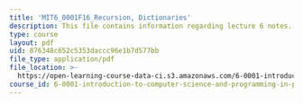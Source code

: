 ```yaml
---
title: 'MIT6_0001F16_Recursion, Dictionaries'
description: This file contains information regarding lecture 6 notes.
type: course
layout: pdf
uid: 876348c652c5353daccc96e1b7d577bb
file_type: application/pdf
file_location: >-
  https://open-learning-course-data-ci.s3.amazonaws.com/6-0001-introduction-to-computer-science-and-programming-in-python-fall-2016/876348c652c5353daccc96e1b7d577bb_MIT6_0001F16_Lec6.pdf
course_id: 6-0001-introduction-to-computer-science-and-programming-in-python-fall-2016
---
```

